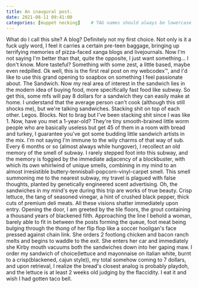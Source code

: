 ```yaml
---
title: An inaugural post. 
date: 2021-08-11 09:41:00 
categories: [muppet necking]    # TAG names should always be lowercase
---
```


What do I call this site? A blog? Definitely not my first choice. Not only is it a fuck ugly word, I feel it carries a certain pre-teen baggage, bringing up terrifying memories of pizza-faced xanga blogs and livejournals. Now I'm not saying I'm better than that, quite the opposite, I just want something... I don't know. More tasteful? Something with some zest, a little based, maybe even redpilled. 
Ok well, this is the first real post on my webcodex™, and I'd like to use this grand opening to soapbox on something I feel passionate about. The Sandwich.
Now my real area of interest in the sandwich lies in the modern idea of buying food, more specifically fast food like subway. So get this, some mfs will pay 8 dollars for a sandwich they can easily make at home. I understand that the average person can't cook (although this still shocks me), but we're talking sandwiches. Stacking shit on top of each other. Legos. Blocks. Not to brag but I've been stacking shit since I was like 1. Now, have you met a 1-year-old? They're tiny smooth-brained little worm people who are basically useless but get 45 of them in a room with bread and turkey, I guarantee you've got some budding little sandwich artists in the mix. I'm not saying I'm immune to the wily charms of that way of sub. Every 6 months or so (almost always while hungover), I recollect an old memory of the smell of subway. I rarely stepped foot into this subway, and the memory is foggied by the immediate adjacency of a blockbuster, with which its own whirlwind of unique smells, combining in my mind to an almost irresistible buttery-tennisball-popcorn-vinyl-carpet smell. This smell summoning me to the nearest subway, my travel is plagued with false thoughts, planted by genetically engineered scent advertising. Oh, the sandwiches in my mind's eye during this trip are works of true beauty. Crisp lettuce, the tang of seasoned vinegar, a hint of crushed black pepper, thick cuts of premium deli meats. 
All these visions shatter immediately upon entry. Opening the door, I am greeted by the tile floors, the grout containing a thousand years of blackened filth. Approaching the line I behold a woman, barely able to fit in between the posts forming the queue, foot meat being bulging through the thong of her flip flop like a soccer hooligan's face pressed against chain link. She orders 2 footlong chicken and bacon ranch melts and begins to waddle to the exit. She enters her car and immediately she Kirby mouth vacuums both the sandwiches down into her gaping maw. I order my sandwich of choice(lettuce and mayonnaise on italian white, burnt to a crisp(blackened, cajun style)), my total somehow coming to 7 dollars, and upon retrieval, I realize the bread's closest analog is probably playdoh, and the lettuce is at least 2 weeks old judging by the flaccidity. I eat it and wish I had gotten taco bell.